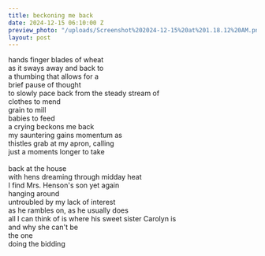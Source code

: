 ```yaml
---
title: beckoning me back
date: 2024-12-15 06:10:00 Z
preview_photo: "/uploads/Screenshot%202024-12-15%20at%201.18.12%20AM.png"
layout: post
---
```


hands finger blades of wheat <br>
as it sways away and back to <br>
a thumbing that allows for a <br>
brief pause of thought <br>
to slowly pace back from the steady stream of <br>
clothes to mend <br>
grain to mill <br>
babies to feed <br>
a crying beckons me back <br>
my sauntering gains momentum as <br>
thistles grab at my apron, calling <br>
just a moments longer to take <br>
<br>
back at the house <br>
with hens dreaming through midday heat <br>
I find Mrs. Henson's son yet again <br>
hanging around <br>
untroubled by my lack of interest <br>
as he rambles on, as he usually does <br>
all I can think of is where his sweet sister Carolyn is <br>
and why she can't be <br>
the one <br>
doing the bidding